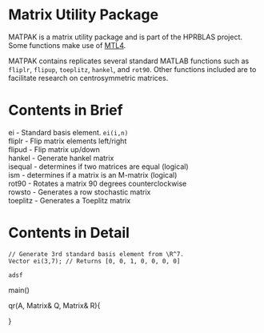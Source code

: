 # Matrix Utility Package

MATPAK is a matrix utility package and is part of the HPRBLAS project.  Some functions make use of [MTL4](http://www.simunova.com).  

MATPAK contains replicates several standard MATLAB functions such as `fliplr`, `flipup`, `toeplitz`, `hankel`, and  `rot90`.   Other functions included are to facilitate research on centrosymmetric matrices.   

# Contents in Brief

ei - Standard basis element.  `ei(i,n)`  
fliplr - Flip matrix elements left/right  
flipud - Flip matrix up/down  
hankel - Generate hankel matrix  
isequal - determines if two matrices are equal (logical)  
ism - determines if a matrix is an M-matrix (logical)  
rot90 - Rotates a matrix 90 degrees counterclockwise  
rowsto - Generates a row stochastic matrix  
toeplitz - Generates a Toeplitz matrix    



# Contents in Detail
```
// Generate 3rd standard basis element from \R^7.
Vector ei(3,7); // Returns [0, 0, 1, 0, 0, 0, 0]
```

```
adsf
```



main()


qr(A, Matrix& Q, Matrix& R){


}
